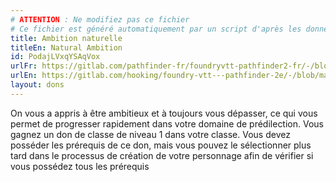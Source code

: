 ```yaml
---
# ATTENTION : Ne modifiez pas ce fichier
# Ce fichier est généré automatiquement par un script d'après les données du module Foundry VTT officiel et de sa traduction
title: Ambition naturelle
titleEn: Natural Ambition
id: PodajLVxqYSAqVox
urlFr: https://gitlab.com/pathfinder-fr/foundryvtt-pathfinder2-fr/-/blob/master/data/feats/PodajLVxqYSAqVox.htm
urlEn: https://gitlab.com/hooking/foundry-vtt---pathfinder-2e/-/blob/master/packs/data/feats.db/natural-ambition.json
layout: dons
---
```

On vous a appris à être ambitieux et à toujours vous dépasser, ce qui vous permet de progresser rapidement dans votre domaine de prédilection. Vous gagnez un don de classe de niveau 1 dans votre classe. Vous devez posséder les prérequis de ce don, mais vous pouvez le sélectionner plus tard dans le processus de création de votre personnage afin de vérifier si vous possédez tous les prérequis
